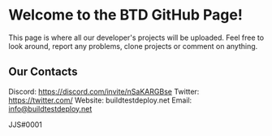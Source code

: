 # Welcome to the BTD GitHub Page!
This page is where all our developer's projects will be uploaded. Feel free to look around, report any problems, clone projects or comment on anything.


## Our Contacts
Discord: https://discord.com/invite/nSaKARGBse
Twitter: https://twitter.com/
Website: buildtestdeploy.net
Email: info@buildtestdeploy.net


JJS#0001
